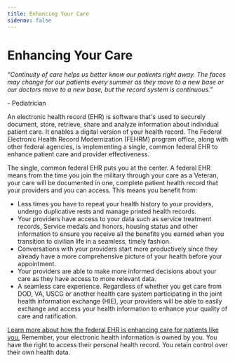 ```yaml
---
title: Enhancing Your Care
sidenav: false
---
```

# Enhancing Your Care

*“Continuity of care helps us better know our patients right away. The faces may change for our patients every summer as they move to a new base or our doctors move to a new base, but the record system is continuous.”*

\- Pediatrician

An electronic health record (EHR) is software that's used to securely document, store, retrieve, share and analyze information about individual patient care.[](#_ftn1) It enables a digital version of your health record. The Federal Electronic Health Record Modernization (FEHRM) program office, along with other federal agencies, is implementing a single, common federal EHR to enhance patient care and provider effectiveness.

The single, common federal EHR puts you at the center. A federal EHR means from the time you join the military through your care as a Veteran, your care will be documented in one, complete patient health record that your providers and you can access. This means you benefit from:

* Less times you have to repeat your health history to your providers, undergo duplicative rests and manage printed health records.
* Your providers have access to your data such as service treatment records, Service medals and honors, housing status and other information to ensure you receive all the benefits you earned when you transition to civilian life in a seamless, timely fashion.
* Conversations with your providers start more productively since they already have a more comprehensive picture of your health before your appointment.
* Your providers are able to make more informed decisions about your care as they have access to more relevant data.
* A seamless care experience. Regardless of whether you get care from DOD, VA, USCG or another health care system participating in the joint health information exchange (HIE), your providers will be able to easily exchange and access your health information to enhance your quality of care and ratification. 

[Learn more about how the federal EHR is enhancing care for patients like you.](<>) Remember, your electronic health information is owned by you. You have the right to access their personal health record. You retain control over their own health data.